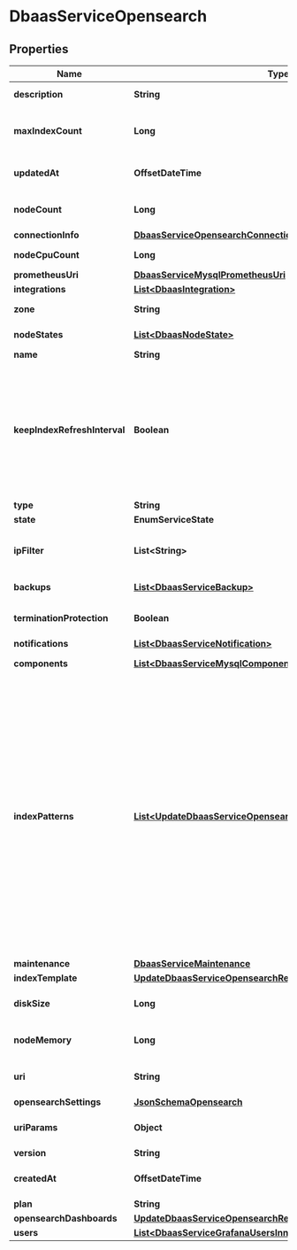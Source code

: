 

# DbaasServiceOpensearch


## Properties

| Name | Type | Description | Notes |
|------------ | ------------- | ------------- | -------------|
|**description** | **String** | DbaaS service description |  [optional] |
|**maxIndexCount** | **Long** | Maximum number of indexes to keep before deleting the oldest one |  [optional] |
|**updatedAt** | **OffsetDateTime** | Service last update timestamp (ISO 8601) |  [optional] |
|**nodeCount** | **Long** | Number of service nodes in the active plan |  [optional] |
|**connectionInfo** | [**DbaasServiceOpensearchConnectionInfo**](DbaasServiceOpensearchConnectionInfo.md) |  |  [optional] |
|**nodeCpuCount** | **Long** | Number of CPUs for each node |  [optional] |
|**prometheusUri** | [**DbaasServiceMysqlPrometheusUri**](DbaasServiceMysqlPrometheusUri.md) |  |  |
|**integrations** | [**List&lt;DbaasIntegration&gt;**](DbaasIntegration.md) | Service integrations |  [optional] |
|**zone** | **String** | The zone where the service is running |  [optional] |
|**nodeStates** | [**List&lt;DbaasNodeState&gt;**](DbaasNodeState.md) | State of individual service nodes |  [optional] |
|**name** | **String** |  |  |
|**keepIndexRefreshInterval** | **Boolean** | Aiven automation resets index.refresh_interval to default value for every index to be sure that indices are always visible to search. If it doesn&#39;t fit your case, you can disable this by setting up this flag to true. |  [optional] |
|**type** | **String** |  |  |
|**state** | **EnumServiceState** |  |  [optional] |
|**ipFilter** | **List&lt;String&gt;** | Allowed CIDR address blocks for incoming connections |  [optional] |
|**backups** | [**List&lt;DbaasServiceBackup&gt;**](DbaasServiceBackup.md) | List of backups for the service |  [optional] |
|**terminationProtection** | **Boolean** | Service is protected against termination and powering off |  [optional] |
|**notifications** | [**List&lt;DbaasServiceNotification&gt;**](DbaasServiceNotification.md) | Service notifications |  [optional] |
|**components** | [**List&lt;DbaasServiceMysqlComponentsInner&gt;**](DbaasServiceMysqlComponentsInner.md) | Service component information objects |  [optional] |
|**indexPatterns** | [**List&lt;UpdateDbaasServiceOpensearchRequestIndexPatternsInner&gt;**](UpdateDbaasServiceOpensearchRequestIndexPatternsInner.md) | Allows you to create glob style patterns and set a max number of indexes matching this pattern you want to keep. Creating indexes exceeding this value will cause the oldest one to get deleted. You could for example create a pattern looking like &#39;logs.?&#39; and then create index logs.1, logs.2 etc, it will delete logs.1 once you create logs.6. Do note &#39;logs.?&#39; does not apply to logs.10. Note: Setting max_index_count to 0 will do nothing and the pattern gets ignored. |  [optional] |
|**maintenance** | [**DbaasServiceMaintenance**](DbaasServiceMaintenance.md) |  |  [optional] |
|**indexTemplate** | [**UpdateDbaasServiceOpensearchRequestIndexTemplate**](UpdateDbaasServiceOpensearchRequestIndexTemplate.md) |  |  [optional] |
|**diskSize** | **Long** | TODO UNIT disk space for data storage |  [optional] |
|**nodeMemory** | **Long** | TODO UNIT of memory for each node |  [optional] |
|**uri** | **String** | URI for connecting to the service (may be absent) |  [optional] |
|**opensearchSettings** | [**JsonSchemaOpensearch**](JsonSchemaOpensearch.md) |  |  [optional] |
|**uriParams** | **Object** | service_uri parameterized into key-value pairs |  [optional] |
|**version** | **String** | OpenSearch version |  [optional] |
|**createdAt** | **OffsetDateTime** | Service creation timestamp (ISO 8601) |  [optional] |
|**plan** | **String** | Subscription plan |  |
|**opensearchDashboards** | [**UpdateDbaasServiceOpensearchRequestOpensearchDashboards**](UpdateDbaasServiceOpensearchRequestOpensearchDashboards.md) |  |  [optional] |
|**users** | [**List&lt;DbaasServiceGrafanaUsersInner&gt;**](DbaasServiceGrafanaUsersInner.md) | List of service users |  [optional] |



